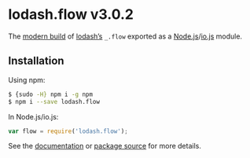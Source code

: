# lodash.flow v3.0.2

The [modern build](https://github.com/lodash/lodash/wiki/Build-Differences) of [lodash’s](https://lodash.com/) `_.flow` exported as a [Node.js](http://nodejs.org/)/[io.js](https://iojs.org/) module.

## Installation

Using npm:

```bash
$ {sudo -H} npm i -g npm
$ npm i --save lodash.flow
```

In Node.js/io.js:

```js
var flow = require('lodash.flow');
```

See the [documentation](https://lodash.com/docs#flow) or [package source](https://github.com/lodash/lodash/blob/3.0.2-npm-packages/lodash.flow) for more details.
